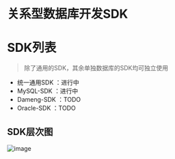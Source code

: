 # 关系型数据库开发SDK


# SDK列表

> 除了通用的SDK，其余单独数据库的SDK均可独立使用

* 统一通用SDK ：进行中
* MySQL-SDK  ：进行中
* Dameng-SDK ：TODO
* Oracle-SDK ：TODO

## SDK层次图

![image](https://user-images.githubusercontent.com/10021488/168002143-26e02c2d-09d4-48ca-9ebf-4ca7d8ca9016.png)
